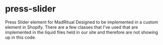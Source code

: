 # press-slider
Press Slider element for MadRitual
Designed to be implemented in a custom element in Shopify. 
There are a few classes that I've used that are implemented in the liquid files held in our site and therefore are not showing up in this code.
